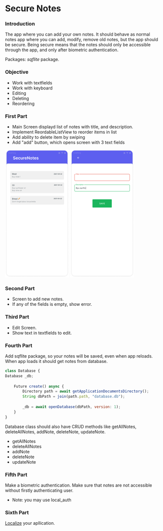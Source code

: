 # Secure Notes

### Introduction

The app where you can add your own notes. It should behave as normal notes app where you can add, modify, remove old notes, but the app should be secure. Being secure means that the notes should only be accessible through the app, and only after biometric authentication.

Packages: _sqflite_ package.

### Objective

- Work with textfields
- Work with keyboard
- Editing
- Deleting
- Reordering

### First Part

- Main Screen displayd list of notes with title, and description.
- Implement ReordableListView to reorder items in list
- Add ability to delete item by swiping
- Add "add" button, which opens screen with 3 text fields

<img src="./resources/secureNotes.01.png?raw=true" style = "width: 210px !important; height: 420px !important;"/>

<img src="./resources/secureNotes.02.png?raw=true" style = "width: 210px !important; height: 420px !important;"/>

### Second Part

- Screen to add new notes.
- If any of the fields is empty, show error.

### Third Part

- Edit Screen.
- Show text in textfields to edit.

### Fourth Part

Add sqflite package, so your notes will be saved, even when app reloads.
When app loads it should get notes from database.

```jsx
class Database {
Database _db;

    Future create() async {
        Directory path = await getApplicationDocumentsDirectory();
        String dbPath = join(path.path, "database.db");

        _db = await openDatabase(dbPath, version: 1);
    }
}
```

Database class should also have CRUD methods like getAllNotes, deleteAllNotes, addNote, deleteNote, updateNote.

- getAllNotes
- deleteAllNotes
- addNote
- deleteNote
- updateNote

### Fifth Part

Make a biometric authentication. Make sure that notes are not accessible without firstly authenticating user.

- Note: you may use local_auth

### Sixth Part

[Localize](https://flutter.dev/docs/development/accessibility-and-localization/internationalization) your apllication.
